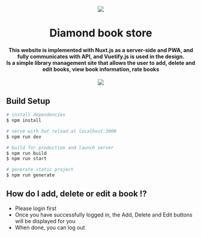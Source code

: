 <!-- <p align="center">
  <img  src="https://i.ibb.co/jMjp4jp/logo.png">
</p> -->
<p align="center">
  <img src="https://i.ibb.co/4tRFz76/screencapture-localhost-3000-2021-07-31-00-50-10.png">
</p>
<h1 align="center">
Diamond book store
</h1>


<h4 align="center">
This website is implemented with Nuxt.js as a server-side and PWA, and fully communicates with API, and Vuetify.js is used in the design.<br/>
  Is a simple library management
site that allows the user to add,
delete and edit books,
view book information,
rate books
</h2>

<p align="center">
  <img src="https://i.ibb.co/rvXNNm6/screencapture-localhost-3000-book-9-2021-07-31-01-27-46.png">
</p>





## Build Setup

```bash
# install dependencies
$ npm install

# serve with hot reload at localhost:3000
$ npm run dev

# build for production and launch server
$ npm run build
$ npm run start

# generate static project
$ npm run generate
```



## How do I add, delete or edit a book !?

- Please login first
- Once you have successfully logged in, the Add, Delete and Edit buttons will be displayed for you
- When done, you can log out
